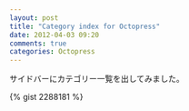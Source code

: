 ```yaml
---
layout: post
title: "Category index for Octopress"
date: 2012-04-03 09:20
comments: true
categories: Octopress
---
```

サイドバーにカテゴリー一覧を出してみました。

{% gist 2288181 %}
